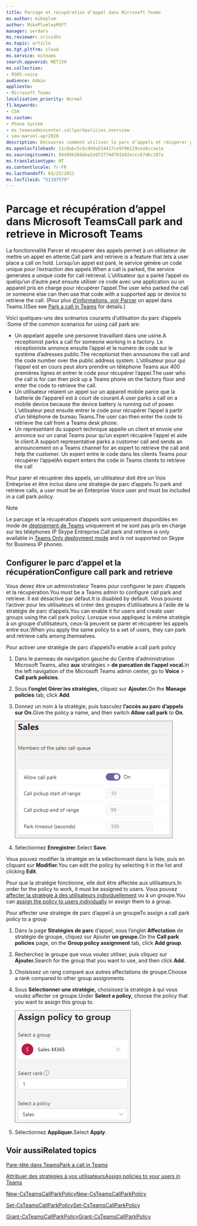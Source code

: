 ```yaml
---
title: Parcage et récupération d’appel dans Microsoft Teams
ms.author: mikeplum
author: MikePlumleyMSFT
manager: serdars
ms.reviewer: srividhc
ms.topic: article
ms.tgt.pltfrm: cloud
ms.service: msteams
search.appverid: MET150
ms.collection:
- M365-voice
audience: Admin
appliesto:
- Microsoft Teams
localization_priority: Normal
f1.keywords:
- CSH
ms.custom:
- Phone System
- ms.teamsadmincenter.callparkpolicies.overview
- seo-marvel-apr2020
description: Découvrez comment utiliser le parc d’appels et récupérer pour mettre un appel en attente dans Microsoft Teams.
ms.openlocfilehash: 11c0abc5c9cd49a524417ce9706129cea9ccae1e
ms.sourcegitcommit: 84d99b266dea2a972774d781b92eccc67d6c197a
ms.translationtype: MT
ms.contentlocale: fr-FR
ms.lasthandoff: 03/25/2021
ms.locfileid: "51197579"
---
```

# <a name="call-park-and-retrieve-in-microsoft-teams"></a><span data-ttu-id="71d9e-103">Parcage et récupération d’appel dans Microsoft Teams</span><span class="sxs-lookup"><span data-stu-id="71d9e-103">Call park and retrieve in Microsoft Teams</span></span>

<span data-ttu-id="71d9e-104">La fonctionnalité Parcer et récupérer des appels permet à un utilisateur de mettre un appel en attente.</span><span class="sxs-lookup"><span data-stu-id="71d9e-104">Call park and retrieve is a feature that lets a user place a call on hold.</span></span> <span data-ttu-id="71d9e-105">Lorsqu’un appel est paré, le service génère un code unique pour l’extraction des appels.</span><span class="sxs-lookup"><span data-stu-id="71d9e-105">When a call is parked, the service generates a unique code for call retrieval.</span></span> <span data-ttu-id="71d9e-106">L’utilisateur qui a parké l’appel ou quelqu’un d’autre peut ensuite utiliser ce code avec une application ou un appareil pris en charge pour récupérer l’appel.</span><span class="sxs-lookup"><span data-stu-id="71d9e-106">The user who parked the call or someone else can then use that code with a supported app or device to retrieve the call.</span></span> <span data-ttu-id="71d9e-107">(Pour plus [d’informations, voir Parcer](https://support.office.com/article/park-a-call-in-teams-8538c063-d676-4e9a-8045-fc3b7299bb2f) un appel dans Teams.)</span><span class="sxs-lookup"><span data-stu-id="71d9e-107">(See see [Park a call in Teams](https://support.office.com/article/park-a-call-in-teams-8538c063-d676-4e9a-8045-fc3b7299bb2f) for details.)</span></span>

<span data-ttu-id="71d9e-108">Voici quelques-uns des scénarios courants d’utilisation du parc d’appels :</span><span class="sxs-lookup"><span data-stu-id="71d9e-108">Some of the common scenarios for using call park are:</span></span>

- <span data-ttu-id="71d9e-109">Un appelant appelle une personne travaillant dans une usine.</span><span class="sxs-lookup"><span data-stu-id="71d9e-109">A receptionist parks a call for someone working in a factory.</span></span> <span data-ttu-id="71d9e-110">Le réceptioniste annonce ensuite l’appel et le numéro de code sur le système d’adresses public.</span><span class="sxs-lookup"><span data-stu-id="71d9e-110">The receptionist then announces the call and the code number over the public address system.</span></span> <span data-ttu-id="71d9e-111">L’utilisateur pour qui l’appel est en cours peut alors prendre un téléphone Teams aux 400 premières lignes et entrer le code pour récupérer l’appel.</span><span class="sxs-lookup"><span data-stu-id="71d9e-111">The user who the call is for can then pick up a Teams phone on the factory floor and enter the code to retrieve the call.</span></span>
- <span data-ttu-id="71d9e-112">Un utilisateur relaient un appel sur un appareil mobile parce que la batterie de l’appareil est à court de courant.</span><span class="sxs-lookup"><span data-stu-id="71d9e-112">A user parks a call on a mobile device because the device battery is running out of power.</span></span> <span data-ttu-id="71d9e-113">L’utilisateur peut ensuite entrer le code pour récupérer l’appel à partir d’un téléphone de bureau Teams.</span><span class="sxs-lookup"><span data-stu-id="71d9e-113">The user can then enter the code to retrieve the call from a Teams desk phone.</span></span>
- <span data-ttu-id="71d9e-114">Un représentant du support technique appelle un client et envoie une annonce sur un canal Teams pour qu’un expert récupère l’appel et aide le client.</span><span class="sxs-lookup"><span data-stu-id="71d9e-114">A support representative parks a customer call and sends an announcement on a Teams channel for an expert to retrieve the call and help the customer.</span></span> <span data-ttu-id="71d9e-115">Un expert entre le code dans les clients Teams pour récupérer l’appel</span><span class="sxs-lookup"><span data-stu-id="71d9e-115">An expert enters the code in Teams clients to retrieve the call</span></span>

<span data-ttu-id="71d9e-116">Pour parer et récupérer des appels, un utilisateur doit être un Voix Entreprise et être inclus dans une stratégie de parc d’appels.</span><span class="sxs-lookup"><span data-stu-id="71d9e-116">To park and retrieve calls, a user must be an Enterprise Voice user and must be included in a call park policy.</span></span>

> [!NOTE]
> <span data-ttu-id="71d9e-117">Le parcage et la récupération d’appels sont uniquement disponibles en mode de [déploiement de Teams](teams-and-skypeforbusiness-coexistence-and-interoperability.md) uniquement et ne sont pas pris en charge sur les téléphones IP Skype Entreprise.</span><span class="sxs-lookup"><span data-stu-id="71d9e-117">Call park and retrieve is only available in [Teams Only deployment mode](teams-and-skypeforbusiness-coexistence-and-interoperability.md) and is not supported on Skype for Business IP phones.</span></span>

## <a name="configure-call-park-and-retrieve"></a><span data-ttu-id="71d9e-118">Configurer le parc d’appel et la récupération</span><span class="sxs-lookup"><span data-stu-id="71d9e-118">Configure call park and retrieve</span></span>

<span data-ttu-id="71d9e-119">Vous devez être un administrateur Teams pour configurer le parc d’appels et la récupération.</span><span class="sxs-lookup"><span data-stu-id="71d9e-119">You must be a Teams admin to configure call park and retrieve.</span></span> <span data-ttu-id="71d9e-120">Il est désactivé par défaut.</span><span class="sxs-lookup"><span data-stu-id="71d9e-120">It is disabled by default.</span></span> <span data-ttu-id="71d9e-121">Vous pouvez l’activer pour les utilisateurs et créer des groupes d’utilisateurs à l’aide de la stratégie de parc d’appels.</span><span class="sxs-lookup"><span data-stu-id="71d9e-121">You can enable it for users and create user groups using the call park policy.</span></span> <span data-ttu-id="71d9e-122">Lorsque vous appliquez la même stratégie à un groupe d’utilisateurs, ceux-là peuvent se parer et récupérer les appels entre eux.</span><span class="sxs-lookup"><span data-stu-id="71d9e-122">When you apply the same policy to a set of users, they can park and retrieve calls among themselves.</span></span>

<span data-ttu-id="71d9e-123">Pour activer une stratégie de parc d’appels</span><span class="sxs-lookup"><span data-stu-id="71d9e-123">To enable a call park policy</span></span>

1. <span data-ttu-id="71d9e-124">Dans le panneau de navigation gauche du Centre d’administration Microsoft Teams, allez **aux** stratégies  >  **de parcation de l’appel vocal.**</span><span class="sxs-lookup"><span data-stu-id="71d9e-124">In the left navigation of the Microsoft Teams admin center, go to **Voice** > **Call park policies**.</span></span>
2. <span data-ttu-id="71d9e-125">Sous **l’onglet Gérer les stratégies,** cliquez sur **Ajouter.**</span><span class="sxs-lookup"><span data-stu-id="71d9e-125">On the **Manage policies** tab, click **Add**.</span></span>
3. <span data-ttu-id="71d9e-126">Donnez un nom à la stratégie, puis basculez **l’accès au parc d’appels** **sur On.**</span><span class="sxs-lookup"><span data-stu-id="71d9e-126">Give the policy a name, and then switch **Allow call park** to **On**.</span></span>

    ![Capture d’écran des paramètres de stratégie de parc d’appel](media/call-park-add-policy.png)

4. <span data-ttu-id="71d9e-128">Sélectionnez **Enregistrer**.</span><span class="sxs-lookup"><span data-stu-id="71d9e-128">Select **Save**.</span></span>

<span data-ttu-id="71d9e-129">Vous pouvez modifier la stratégie en la sélectionnant dans la liste, puis en cliquant sur **Modifier.**</span><span class="sxs-lookup"><span data-stu-id="71d9e-129">You can edit the policy by selecting it in the list and clicking **Edit**.</span></span>

<span data-ttu-id="71d9e-130">Pour que la stratégie fonctionne, elle doit être affectée aux utilisateurs.</span><span class="sxs-lookup"><span data-stu-id="71d9e-130">In order for the policy to work, it must be assigned to users.</span></span> <span data-ttu-id="71d9e-131">Vous pouvez [affecter la stratégie à des utilisateurs individuellement](assign-policies.md) ou à un groupe.</span><span class="sxs-lookup"><span data-stu-id="71d9e-131">You can [assign the policy to users individually](assign-policies.md) or assign them to a group.</span></span>

<span data-ttu-id="71d9e-132">Pour affecter une stratégie de parc d’appel à un groupe</span><span class="sxs-lookup"><span data-stu-id="71d9e-132">To assign a call park policy to a group</span></span>

1. <span data-ttu-id="71d9e-133">Dans la page **Stratégies de parc** d’appel, sous l’onglet **Affectation** de stratégie de groupe, cliquez sur Ajouter **un groupe.**</span><span class="sxs-lookup"><span data-stu-id="71d9e-133">On the **Call park policies** page, on the **Group policy assignment** tab, click **Add group**.</span></span>
2. <span data-ttu-id="71d9e-134">Recherchez le groupe que vous voulez utiliser, puis cliquez sur **Ajouter.**</span><span class="sxs-lookup"><span data-stu-id="71d9e-134">Search for the group that you want to use, and then click **Add**.</span></span>
3. <span data-ttu-id="71d9e-135">Choisissez un rang comparé aux autres affectations de groupe.</span><span class="sxs-lookup"><span data-stu-id="71d9e-135">Choose a rank compared to other group assignments.</span></span>
4. <span data-ttu-id="71d9e-136">Sous **Sélectionner une stratégie,** choisissez la stratégie à qui vous voulez affecter ce groupe.</span><span class="sxs-lookup"><span data-stu-id="71d9e-136">Under **Select a policy**, choose the policy that you want to assign this group to.</span></span>

    ![Image stratégies de parc](media/call-park-assign-policy-to-group.png)

5. <span data-ttu-id="71d9e-138">Sélectionnez **Appliquer.**</span><span class="sxs-lookup"><span data-stu-id="71d9e-138">Select **Apply**.</span></span>

## <a name="related-topics"></a><span data-ttu-id="71d9e-139">Voir aussi</span><span class="sxs-lookup"><span data-stu-id="71d9e-139">Related topics</span></span>

[<span data-ttu-id="71d9e-140">Pare-tête dans Teams</span><span class="sxs-lookup"><span data-stu-id="71d9e-140">Park a call in Teams</span></span>](https://support.office.com/article/park-a-call-in-teams-8538c063-d676-4e9a-8045-fc3b7299bb2f)

[<span data-ttu-id="71d9e-141">Attribuer des stratégies à vos utilisateurs</span><span class="sxs-lookup"><span data-stu-id="71d9e-141">Assign policies to your users in Teams</span></span>](assign-policies.md)

[<span data-ttu-id="71d9e-142">New-CsTeamsCallParkPolicy</span><span class="sxs-lookup"><span data-stu-id="71d9e-142">New-CsTeamsCallParkPolicy</span></span>](/powershell/module/skype/new-csteamscallparkpolicy?view=skype-ps)

[<span data-ttu-id="71d9e-143">Set-CsTeamsCallParkPolicy</span><span class="sxs-lookup"><span data-stu-id="71d9e-143">Set-CsTeamsCallParkPolicy</span></span>](/powershell/module/skype/set-csteamscallparkpolicy?view=skype-ps)

[<span data-ttu-id="71d9e-144">Grant-CsTeamsCallParkPolicy</span><span class="sxs-lookup"><span data-stu-id="71d9e-144">Grant-CsTeamsCallParkPolicy</span></span>](/powershell/module/skype/grant-csteamscallparkpolicy?view=skype-ps)